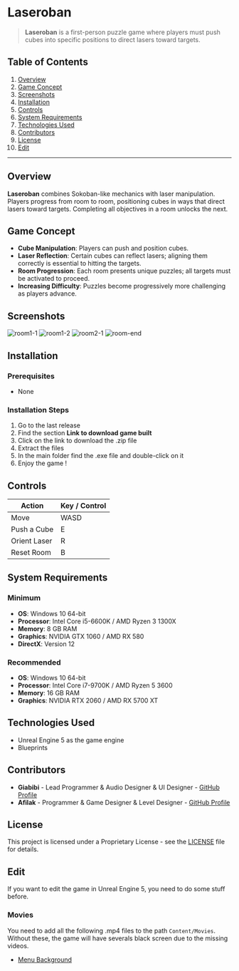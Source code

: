 # Laseroban

> **Laseroban** is a first-person puzzle game where players must push cubes into specific positions to direct lasers toward targets.

## Table of Contents
1. [Overview](#overview)
2. [Game Concept](#game-concept)
3. [Screenshots](#screenshots)
4. [Installation](#installation)
5. [Controls](#controls)
6. [System Requirements](#system-requirements)
7. [Technologies Used](#technologies-used)
8. [Contributors](#contributors)
9. [License](#license)
10. [Edit](#edit)

---

## Overview

**Laseroban** combines Sokoban-like mechanics with laser manipulation. Players progress from room to room, positioning cubes in ways that direct lasers toward targets. Completing all objectives in a room unlocks the next.

## Game Concept

- **Cube Manipulation**: Players can push and position cubes.
- **Laser Reflection**: Certain cubes can reflect lasers; aligning them correctly is essential to hitting the targets.
- **Room Progression**: Each room presents unique puzzles; all targets must be activated to proceed.
- **Increasing Difficulty**: Puzzles become progressively more challenging as players advance.

## Screenshots

![room1-1](https://github.com/user-attachments/assets/c1f9c5ec-d9e6-4ed9-a5cf-8a1902f3e341)
![room1-2](https://github.com/user-attachments/assets/64b81835-1f51-4b48-9fd2-14c589647a7d)
![room2-1](https://github.com/user-attachments/assets/9ca316f1-3d6a-4792-a9ea-6ac519f0e0e7)
![room-end](https://github.com/user-attachments/assets/a89c7506-0b03-487f-a905-3fad01710b9f)

## Installation

### Prerequisites

- None

### Installation Steps

1. Go to the last release
2. Find the section **Link to download game built**
3. Click on the link to download the .zip file
4. Extract the files
5. In the main folder find the .exe file and double-click on it
6. Enjoy the game !

## Controls

| Action              | Key / Control       |
|---------------------|---------------------|
| Move                | WASD                |
| Push a Cube         | E                   |
| Orient Laser        | R                   |
| Reset Room          | B                   |

## System Requirements

### Minimum

- **OS**: Windows 10 64-bit
- **Processor**: Intel Core i5-6600K / AMD Ryzen 3 1300X
- **Memory**: 8 GB RAM
- **Graphics**: NVIDIA GTX 1060 / AMD RX 580
- **DirectX**: Version 12

### Recommended

- **OS**: Windows 10 64-bit
- **Processor**: Intel Core i7-9700K / AMD Ryzen 5 3600
- **Memory**: 16 GB RAM
- **Graphics**: NVIDIA RTX 2060 / AMD RX 5700 XT

## Technologies Used

- Unreal Engine 5 as the game engine
- Blueprints

## Contributors

- **Giabibi** - Lead Programmer & Audio Designer & UI Designer - [GitHub Profile](https://github.com/Giabibi)
- **Afilak**  - Programmer & Game Designer & Level Designer    - [GitHub Profile](https://github.com/Afilak)

## License

This project is licensed under a Proprietary License - see the [LICENSE](LICENSE.md) file for details.

## Edit

If you want to edit the game in Unreal Engine 5, you need to do some stuff before.

### Movies

You need to add all the following .mp4 files to the path `Content/Movies`.
Without these, the game will have severals black screen due to the missing videos.

- [Menu Background](https://drive.google.com/file/d/1xkdQ7xRrG3gEbaNmsLRGMTsfeA3BLDvR/view?usp=drive_link)
